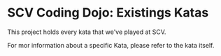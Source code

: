 # SCV Coding Dojo: Existings Katas

This project holds every kata that we've played at SCV.

For mor information about a specific Kata, please refer to the kata itself.
